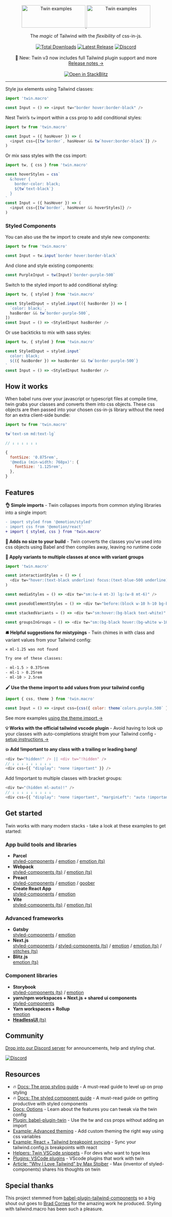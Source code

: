 <p align="center">
  <a href="https://github.com/ben-rogerson/twin.macro#gh-light-mode-only" target="_blank">
    <img src="./.github/logo-light.svg" alt="Twin examples" width="199" height="70">
  </a>
  <a href="https://github.com/ben-rogerson/twin.macro#gh-dark-mode-only" target="_blank">
    <img src="./.github/logo-dark.svg" alt="Twin examples" width="199" height="70">
  </a>
</p>

<p align="center">
    The <em>magic</em> of Tailwind with the <em>flexibility</em> of css-in-js.<br><br>
    <a href="https://www.npmjs.com/package/twin.macro"><img src="https://img.shields.io/npm/dt/twin.macro.svg" alt="Total Downloads"></a>
    <a href="https://www.npmjs.com/package/twin.macro"><img src="https://img.shields.io/npm/v/twin.macro.svg" alt="Latest Release"></a>
    <a href="https://discord.gg/Xj6x9z7"><img src="https://img.shields.io/discord/705884695400939552?label=discord&logo=discord" alt="Discord"></a>
    <br>
    <br>
    🌟 New: Twin v3 now includes full Tailwind plugin support and more<br/><a href="https://github.com/ben-rogerson/twin.macro/releases">Release notes →</a>
    <br>
    <br>
    <a href="https://stackblitz.com/github/ben-rogerson/twin.examples/tree/master/webpack-emotion-typescript?file=src/App.tsx">
      <img
        alt="Open in StackBlitz"
        src="https://developer.stackblitz.com/img/open_in_stackblitz_small.svg"
      />
    </a>
</p>

---

Style jsx elements using Tailwind classes:

```js
import 'twin.macro'

const Input = () => <input tw="border hover:border-black" />
```

Nest Twin’s `tw` import within a css prop to add conditional styles:

```js
import tw from 'twin.macro'

const Input = ({ hasHover }) => (
  <input css={[tw`border`, hasHover && tw`hover:border-black`]} />
)
```

Or mix sass styles with the css import:

```js
import tw, { css } from 'twin.macro'

const hoverStyles = css`
  &:hover {
    border-color: black;
    ${tw`text-black`}
  }
`
const Input = ({ hasHover }) => (
  <input css={[tw`border`, hasHover && hoverStyles]} />
)
```

### Styled Components

You can also use the tw import to create and style new components:

```js
import tw from 'twin.macro'

const Input = tw.input`border hover:border-black`
```

And clone and style existing components:

```js
const PurpleInput = tw(Input)`border-purple-500`
```

Switch to the styled import to add conditional styling:

```js
import tw, { styled } from 'twin.macro'

const StyledInput = styled.input(({ hasBorder }) => [
  `color: black;`,
  hasBorder && tw`border-purple-500`,
])
const Input = () => <StyledInput hasBorder />
```

Or use backticks to mix with sass styles:

```js
import tw, { styled } from 'twin.macro'

const StyledInput = styled.input`
  color: black;
  ${({ hasBorder }) => hasBorder && tw`border-purple-500`}
`
const Input = () => <StyledInput hasBorder />
```

## How it works

When babel runs over your javascript or typescript files at compile time, twin grabs your classes and converts them into css objects.
These css objects are then passed into your chosen css-in-js library without the need for an extra client-side bundle:

```js
import tw from 'twin.macro'

tw`text-sm md:text-lg`

// ↓ ↓ ↓ ↓ ↓ ↓

{
  fontSize: '0.875rem',
  '@media (min-width: 768px)': {
    fontSize: '1.125rem',
  },
}
```

## Features

**👌 Simple imports** - Twin collapses imports from common styling libraries into a single import:

```diff
- import styled from '@emotion/styled'
- import css from '@emotion/react'
+ import { styled, css } from 'twin.macro'
```

**🐹 Adds no size to your build** - Twin converts the classes you’ve used into css objects using Babel and then compiles away, leaving no runtime code

**🍱 Apply variants to multiple classes at once with variant groups**

```js
import 'twin.macro'

const interactionStyles = () => (
  <div tw="hover:(text-black underline) focus:(text-blue-500 underline)" />
)

const mediaStyles = () => <div tw="sm:(w-4 mt-3) lg:(w-8 mt-6)" />

const pseudoElementStyles = () => <div tw="before:(block w-10 h-10 bg-black)" />

const stackedVariants = () => <div tw="sm:hover:(bg-black text-white)" />

const groupsInGroups = () => <div tw="sm:(bg-black hover:(bg-white w-10))" />
```

**🛎 Helpful suggestions for mistypings** - Twin chimes in with class and variant values from your Tailwind config:

```bash
✕ ml-1.25 was not found

Try one of these classes:

- ml-1.5 > 0.375rem
- ml-1 > 0.25rem
- ml-10 > 2.5rem
```

**🖌️ Use the theme import to add values from your tailwind config**

```js
import { css, theme } from 'twin.macro'

const Input = () => <input css={css({ color: theme`colors.purple.500` })} />
```

See more examples [using the theme import →](https://github.com/ben-rogerson/twin.macro/pull/106)

**💡 Works with the official tailwind vscode plugin** - Avoid having to look up your classes with auto-completions straight from your Tailwind config - [setup instructions →](https://github.com/ben-rogerson/twin.macro/discussions/227)

**💥 Add !important to any class with a trailing or leading bang!**

```js
<div tw="hidden!" /> || <div tw="!hidden" />
// ↓ ↓ ↓ ↓ ↓ ↓ ↓ ↓ ↓
<div css={{ "display": "none !important" }} />
```

Add !important to multiple classes with bracket groups:

```js
<div tw="(hidden ml-auto)!" />
// ↓ ↓ ↓ ↓ ↓ ↓ ↓ ↓ ↓
<div css={{ "display": "none !important", "marginLeft": "auto !important" }} />
```

## Get started

Twin works with many modern stacks - take a look at these examples to get started:

### App build tools and libraries

- **Parcel**<br/>[styled-components](https://github.com/ben-rogerson/twin.examples/tree/master/react-styled-components) / [emotion](https://github.com/ben-rogerson/twin.examples/tree/master/react-emotion) / [emotion (ts)](https://github.com/ben-rogerson/twin.examples/tree/master/react-emotion-typescript)
- **Webpack**<br/>[styled-components (ts)](https://github.com/ben-rogerson/twin.examples/tree/master/webpack-styled-components-typescript) / [emotion (ts)](https://github.com/ben-rogerson/twin.examples/tree/master/webpack-emotion-typescript)
- **Preact**<br/>[styled-components](https://github.com/ben-rogerson/twin.examples/tree/master/preact-styled-components) / [emotion](https://github.com/ben-rogerson/twin.examples/tree/master/preact-emotion) / [goober](https://github.com/ben-rogerson/twin.examples/tree/master/preact-goober)
- **Create React App**<br/>[styled-components](https://github.com/ben-rogerson/twin.examples/tree/master/cra-styled-components) / [emotion](https://github.com/ben-rogerson/twin.examples/tree/master/cra-emotion)
- **Vite**<br/>[styled-components (ts)](https://github.com/ben-rogerson/twin.examples/tree/master/vite-styled-components-typescript) / [emotion (ts)](https://github.com/ben-rogerson/twin.examples/tree/master/vite-emotion-typescript)

### Advanced frameworks

- **Gatsby**<br/>[styled-components](https://github.com/ben-rogerson/twin.examples/tree/master/gatsby-styled-components) / [emotion](https://github.com/ben-rogerson/twin.examples/tree/master/gatsby-emotion)
- **Next.js**<br/>[styled-components](https://github.com/ben-rogerson/twin.examples/tree/master/next-styled-components) / [styled-components (ts)](https://github.com/ben-rogerson/twin.examples/tree/master/next-styled-components-typescript) / [emotion](https://github.com/ben-rogerson/twin.examples/tree/master/next-emotion) / [emotion (ts)](https://github.com/ben-rogerson/twin.examples/tree/master/next-emotion-typescript) / [stitches (ts)](https://github.com/ben-rogerson/twin.examples/tree/master/next-stitches-typescript)
- **Blitz.js**<br/>[emotion (ts)](https://github.com/ben-rogerson/twin.examples/tree/master/blitz-emotion-typescript)

### Component libraries

- **Storybook**<br/>[styled-components (ts)](https://github.com/ben-rogerson/twin.examples/tree/master/storybook-styled-components-typescript) / [emotion](https://github.com/ben-rogerson/twin.examples/tree/master/storybook-emotion)
- **yarn/npm workspaces + Next.js + shared ui components**<br/>[styled-components](https://github.com/ben-rogerson/twin.examples/tree/master/component-library-styled-components)
- **Yarn workspaces + Rollup**<br/>[emotion](https://github.com/ben-rogerson/twin.examples/tree/master/component-library-emotion)
- [**HeadlessUI** (ts)](https://github.com/ben-rogerson/twin.examples/tree/master/headlessui-typescript)

## Community

[Drop into our Discord server](https://discord.gg/Xj6x9z7) for announcements, help and styling chat.

<a href="https://discord.gg/Xj6x9z7"><img src="https://img.shields.io/discord/705884695400939552?label=discord&logo=discord" alt="Discord"></a>

## Resources

- 🔥 [Docs: The prop styling guide](https://github.com/ben-rogerson/twin.macro/blob/master/docs/prop-styling-guide.md) - A must-read guide to level up on prop styling
- 🔥 [Docs: The styled component guide](https://github.com/ben-rogerson/twin.macro/blob/master/docs/styled-component-guide.md) - A must-read guide on getting productive with styled components
- [Docs: Options](https://github.com/ben-rogerson/twin.macro/blob/master/docs/options.md) - Learn about the features you can tweak via the twin config
- [Plugin: babel-plugin-twin](https://github.com/ben-rogerson/babel-plugin-twin) - Use the tw and css props without adding an import
- [Example: Advanced theming](https://github.com/ben-rogerson/twin.macro/blob/master/docs/advanced-theming.md) - Add custom theming the right way using css variables
- [Example: React + Tailwind breakpoint syncing](https://gist.github.com/ben-rogerson/b4b406dffcc18ae02f8a6c8c97bb58a8) - Sync your tailwind.config.js breakpoints with react
- [Helpers: Twin VSCode snippets](https://gist.github.com/ben-rogerson/c6b62508e63b3e3146350f685df2ddc9) - For devs who want to type less
- [Plugins: VSCode plugins](https://github.com/ben-rogerson/twin.macro/discussions/227) - VScode plugins that work with twin
- [Article: "Why I Love Tailwind" by Max Stoiber](https://mxstbr.com/thoughts/tailwind) - Max (inventor of styled-components) shares his thoughts on twin

## Special thanks

This project stemmed from [babel-plugin-tailwind-components](https://github.com/bradlc/babel-plugin-tailwind-components) so a big shout out goes to [Brad Cornes](https://github.com/bradlc) for the amazing work he produced. Styling with tailwind.macro has been such a pleasure.
